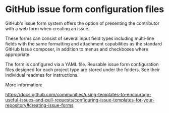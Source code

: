 # GitHub issue form configuration files

GitHub's issue form system offers the option of presenting the contributor with a web form when creating an issue.

These forms can consist of several input field types including multi-line fields with the same formatting and attachment capabilities as the standard GitHub Issue composer, in addition to menus and checkboxes where appropriate.

The form is configured via a YAML file. Reusable issue form configuration files designed for each project type are stored under the folders. See their individual readmes for instructions.

More information:

https://docs.github.com/communities/using-templates-to-encourage-useful-issues-and-pull-requests/configuring-issue-templates-for-your-repository#creating-issue-forms
